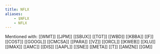 ```yaml
---
title: NFLX
aliases:
    - $NFLX
    - NFLX
---
```


Mentioned with:
[[WMT]]
[[JPM]]
[[SBUX]]
[[TGT]]
[[WBD]]
[[KBBA]]
[[F]]
[[COST]]
[[GOOGL]]
[[CMCSA]]
[[PARA]]
[[VZ]]
[[ORCL]]
[[KWEB]]
[[XLU]]
[[IMAX]]
[[AMC]]
[[DIS]]
[[AAPL]]
[[SNE]]
[[META]]
[[T]]
[[AMZN]]
[[GM]]

